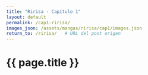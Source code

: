 ```yaml
---
title: "Ririsa - Capítulo 1"
layout: default
permalink: /cap1-ririsa/
images_json: /assets/mangas/ririsa/cap1/images.json
return_to: /ririsa/   # URL del post origen
---
```


<h1>{{ page.title }}</h1>
<div id="reader"></div>

<script>
fetch('{{ site.baseurl }}{{ page.images_json }}')
  .then(response => response.json())
  .then(images => {
    const reader = document.getElementById('reader');

    // Ordenar numéricamente por el número en el nombre del archivo
    images.sort((a, b) => {
      const numA = parseInt(a.match(/(\d+)\.(jpg|png|webp)$/)[1]);
      const numB = parseInt(b.match(/(\d+)\.(jpg|png|webp)$/)[1]);
      return numA - numB;
    });

    // Agregar imágenes ya ordenadas
    images.forEach(img => {
      const image = document.createElement('img');
      image.src = '{{ site.baseurl }}' + img;
      image.loading = 'lazy';
      image.style.width = '100%';
      image.style.marginBottom = '10px';
      reader.appendChild(image);
    });

    // Crear botón de regresar
    const backButton = document.createElement('a');
    backButton.href = '{{ site.baseurl }}{{ page.return_to }}';
    backButton.textContent = '← Regresar al post';
    backButton.style.display = 'block';
    backButton.style.textAlign = 'center';
    backButton.style.margin = '30px auto';
    backButton.style.padding = '10px 20px';
    backButton.style.background = '#333';
    backButton.style.color = '#fff';
    backButton.style.textDecoration = 'none';
    backButton.style.borderRadius = '5px';
    backButton.onmouseover = () => backButton.style.background = '#555';
    backButton.onmouseout = () => backButton.style.background = '#333';
    reader.appendChild(backButton);
  })
  .catch(err => {
    document.getElementById('reader').innerHTML = "<p>No se pudieron cargar las imágenes.</p>";
  });
</script>
